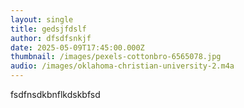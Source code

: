 ```yaml
---
layout: single
title: gedsjfdslf
author: dfsdfsnkjf
date: 2025-05-09T17:45:00.000Z
thumbnail: /images/pexels-cottonbro-6565078.jpg
audio: /images/oklahoma-christian-university-2.m4a
---
```

fsdfnsdkbnflkdskbfsd
